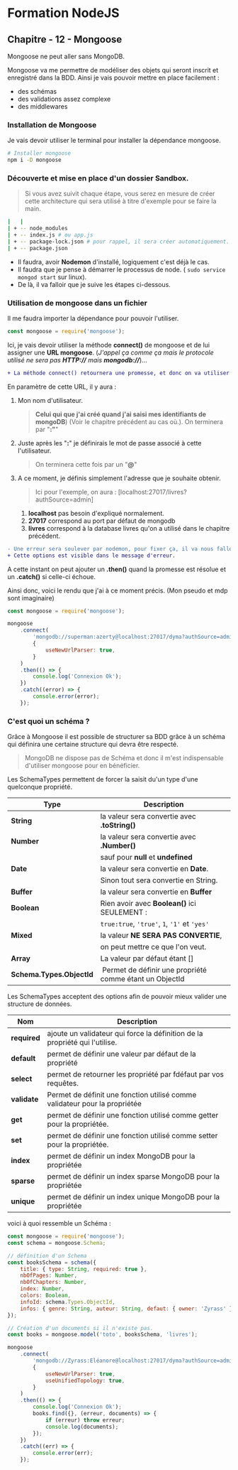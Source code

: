 # Formation NodeJS

## Chapitre - 12 - Mongoose

Mongoose ne peut aller sans MongoDB.

Mongoose va me permettre de modéliser des objets qui seront inscrit et enregistré dans la BDD.
Ainsi je vais pouvoir mettre en place facilement :

-   des schémas
-   des validations assez complexe
-   des middlewares

### Installation de Mongoose

Je vais devoir utiliser le terminal pour installer la dépendance mongoose.

```sh
# Installer mongoose
npm i -D mongoose
```

### Découverte et mise en place d'un dossier Sandbox.

> Si vous avez suivit chaque étape, vous serez en mesure de créer cette architecture 
> qui sera utilisé à titre d'exemple pour se faire la main.

```sh
|	|
| + -- node_modules
| + -- index.js # ou app.js
| + -- package-lock.json # pour rappel, il sera créer automatiquement.
| + -- package.json
```

-   Il faudra, avoir **Nodemon** d'installé, logiquement c'est déjà le cas.
-   Il faudra que je pense à démarrer le processus de node. ( `sudo service mongod start` sur linux).
-   De là, il va falloir que je suive les étapes ci-dessous.

### Utilisation de mongoose dans un fichier

Il me faudra importer la dépendance pour pouvoir l'utiliser.

```js
const mongoose = require('mongoose');
```

Ici, je vais devoir utiliser la méthode **connect()** de mongoose et de lui assigner une **URL mongoose**.
(_J'appel ça comme ça mais le protocole utilisé ne sera pas **HTTP://** mais **mongodb://**_)...

```diff
+ La méthode connect() retournera une promesse, et donc on va utiliser then/catch
```

En paramètre de cette URL, il y aura :

1.  Mon nom d'utilisateur.
    > **Celui qui que j'ai créé quand j'ai saisi mes identifiants de mongoDB**) (Voir le chapitre précédent au cas où.). On terminera par "**:"**"
2.  Juste après les "**:**" je définirais le mot de passe associé à cette l'utilisateur.
    > On terminera cette fois par un "**@**"
3.  A ce moment, je définis simplement l'adresse que je souhaite obtenir.
    > Ici pour l'exemple, on aura : [localhost:27017/livres?authSource=admin]
    1. **localhost** pas besoin d'expliqué normalement.
    2. **27017** correspond au port par défaut de mongodb
    3. **livres** correspond à la database livres qu'on a utilisé dans le chapitre précédent.

```diff
- Une erreur sera soulever par nodemon, pour fixer ça, il va nous falloir ajouter une option.
+ Cette options est visible dans le message d'erreur.
```

A cette instant on peut ajouter un **.then()** quand la promesse est résolue et
un **.catch()** si celle-ci échoue.

Ainsi donc, voici le rendu que j'ai à ce moment précis. (Mon pseudo et mdp sont imaginaire)

```js
const mongoose = require('mongoose');

mongoose
	.connect(
		'mongodb://superman:azerty@localhost:27017/dyma?authSource=admin',
		{
			useNewUrlParser: true,
		}
	)
	.then(() => {
		console.log('Connexion Ok');
	})
	.catch((error) => {
		console.error(error);
	});
```

### C'est quoi un schéma ?

Grâce à Mongoose il est possible de structurer sa BDD grâce à un schéma qui définira une certaine structure qui devra être respecté.

> MongoDB ne dispose pas de Schéma et donc il m'est indispensable d'utiliser mongoose pour en bénéficier.

Les SchemaTypes permettent de forcer la saisit du'un type d'une quelconque propriété.

| Type                      | Description                                              |
| ------------------------- | -------------------------------------------------------- |
| **String**                | la valeur sera convertie avec **.toString()**            |
| **Number**                | la valeur sera convertie avec **.Number()**              |
|                           | sauf pour **null** et **undefined**                      |
| **Date**                  | la valeur sera convertie en **Date**.                    |
|                           | Sinon tout sera convertie en String.                     |
| **Buffer**                | la valeur sera convertie en **Buffer**                   |
| **Boolean**               | Rien avoir avec **Boolean()** ici SEULEMENT :            |
|                           | `true:true`, `'true'`, `1`, `'1'` et `'yes'`             |
| **Mixed**                 | la valeur **NE SERA PAS CONVERTIE**,                     |
|                           | on peut mettre ce que l'on veut.                         |
| **Array**                 | La valeur par défaut étant []                            |
| **Schema.Types.ObjectId** |  Permet de définir une propriété comme étant un ObjectId |

Les SchemaTypes acceptent des options afin de pouvoir mieux valider une structure de données.

| Nom          | Description                                                                 |
| ------------ | --------------------------------------------------------------------------- |
| **required** | ajoute un validateur qui force la définition de la propriété qui l'utilise. |
| **default**  | permet de définir une valeur par défaut de la propriété                     |
| **select**   | permet de retourner les propriété par fdéfaut par vos requêtes.             |
| **validate** | Permet de définit une fonction utilisé comme validateur pour la propriétée  |
| **get**      | permet de définir une fonction utilisé comme getter pour la propriétée.     |
| **set**      | permet de définir une fonction utilisé comme setter pour la propriétée.     |
| **index**    | permet de définir un index MongoDB pour la propriétée                       |
| **sparse**   | permet de définir un index sparse MongoDB pour la propriétée                |
| **unique**   | permet de définir un index unique MongoDB pour la propriétée                |

voici à quoi ressemble un Schéma :

```js
const mongoose = require('mongoose');
const schema = mongoose.Schema;

// définition d'un Schema
const booksSchema = schema({
	title: { type: String, required: true },
	nbOfPages: Number,
	nbOfChapters: Number,
	index: Number,
	colors: Boolean,
	infoId: schema.Types.ObjectId,
	infos: { genre: String, auteur: String, defaut: { owner: 'Zyrass' } },
});

// Création d'un documents si il n'existe pas.
const books = mongoose.model('toto', booksSchema, 'livres');

mongoose
	.connect(
		'mongodb://Zyrass:Eléanore@localhost:27017/dyma?authSource=admin',
		{
			useNewUrlParser: true,
			useUnifiedTopology: true,
		}
	)
	.then(() => {
		console.log('Connexion Ok');
		books.find({}, (erreur, documents) => {
			if (erreur) throw erreur;
			console.log(documents);
		});
	})
	.catch((err) => {
		console.error(err);
	});
```
